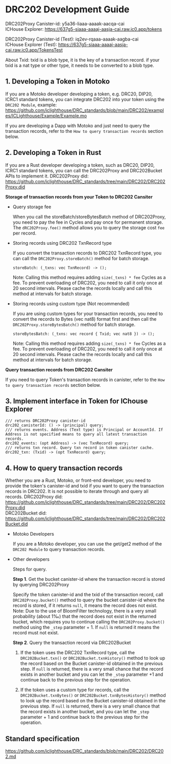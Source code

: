 # DRC202 Development Guide

DRC202Proxy Canister-id: y5a36-liaaa-aaaak-aacqa-cai  
ICHouse Explorer: https://637g5-siaaa-aaaaj-aasja-cai.raw.ic0.app/tokens

DRC202Proxy Canister-id (Test): iq2ev-rqaaa-aaaak-aagba-cai  
ICHouse Explorer (Test): https://637g5-siaaa-aaaaj-aasja-cai.raw.ic0.app/TokensTest

About Txid: txid is a blob type, it is the key of a transaction record. if your txid is a nat type or other type, it needs to be converted to a blob type.

## 1. Developing a Token in Motoko

If you are a Motoko developer developing a token, e.g. DRC20, DIP20, ICRC1 standard tokens, you can integrate DRC202 into your token using the `DRC202 Module`, example: https://github.com/iclighthouse/DRC_standards/blob/main/DRC202/examples/ICLighthouse/Example/Example.mo   

If you are developing a Dapp with Motoko and just need to query the transaction records, refer to the `How to query transaction records` section below.

## 2. Developing a Token in Rust

If you are a Rust developer developing a token, such as DRC20, DIP20, ICRC1 standard tokens, you can call the DRC202Proxy and DRC202Bucket APIs to implement it.
DRC202Proxy did: https://github.com/iclighthouse/DRC_standards/tree/main/DRC202/DRC202Proxy.did   

**Storage of transaction records from your Token to DRC202 Cansiter**

- Query storage fee

    When you call the storeBatch/storeBytesBatch method of DRC202Proxy, you need to pay the fee in Cycles and pay once for permanent storage. The `dRC202Proxy.fee()` method allows you to query the storage cost `fee` per record.

- Storing records using DRC202 TxnRecord type

    If you convert the transaction records to DRC202 TxnRecord type, you can call the `DRC202Proxy.storeBatch()` method for batch storage.
    ```
    storeBatch: (_txns: vec TxnRecord) -> ();
    ```
    Note: Calling this method requires adding `size(_txns) * fee` Cycles as a fee. To prevent overloading of DRC202, you need to call it only once at 20 second intervals. Please cache the records locally and call this method at intervals for batch storage.

- Storing records using custom type (Not recommended)

    If you are using custom types for your transaction records, you need to convert the records to Bytes (vec nat8) format first and then call the `DRC202Proxy.storeBytesBatch()` method for batch storage.
    ```
    storeBytesBatch: (_txns: vec record { Txid; vec nat8 }) -> ();
    ```
    Note: Calling this method requires adding `size(_txns) * fee` Cycles as a fee. To prevent overloading of DRC202, you need to call it only once at 20 second intervals. Please cache the records locally and call this method at intervals for batch storage.

**Query transaction records from DRC202 Cansiter**

If you need to query Token's transaction records in canister, refer to the `How to query transaction records` section below.

## 3. Implement interface in Token for IChouse Explorer

```
/// returns DRC202Proxy canister-id
drc202_canisterId: () -> (principal) query;
/// returns events. Address (Text type) is Principal or AccountId. If Address is not specified means to query all latest transaction records.
drc202_events: (opt Address) -> (vec TxnRecord) query;
/// returns txn record. Query txn record in token canister cache.
drc202_txn: (Txid) -> (opt TxnRecord) query;
```

## 4. How to query transaction records

Whether you are a Rust, Motoko, or front-end developer, you need to provide the token's canister-id and txid if you want to query the transaction records in DRC202. It is not possible to iterate through and query all records.
DRC202Proxy did: https://github.com/iclighthouse/DRC_standards/tree/main/DRC202/DRC202Proxy.did   
DRC202Bucket did: https://github.com/iclighthouse/DRC_standards/tree/main/DRC202/DRC202Bucket.did   

- Motoko Developers

    If you are a Motoko developer, you can use the get/get2 method of the `DRC202 Module` to query transaction records.

- Other developers

    Steps for query.

    **Step 1**. Get the bucket canister-id where the transaction record is stored by querying DRC202Proxy

    Specify the token canister-id and the txid of the transaction record, call `DRC202Proxy.bucket()` method to query the bucket canister-id where the record is stored, if it returns `null`, it means the record does not exist.  
    Note: Due to the use of BloomFilter technology, there is a very small probability (about 1‰) that the record does not exist in the returned bucket, which requires you to continue calling the `DRC202Proxy.bucket()` method using the `_step` parameter + 1. If `null` is returned it means the record must not exist.

    **Step 2**. Query the transaction record via DRC202Bucket

    1) If the token uses the DRC202 TxnRecord type, call the `DRC202Bucket.txn()` or `DRC202Bucket.txnHistory()` method to look up the record based on the Bucket canister-id obtained in the previous step. If `null` is returned, there is a very small chance that the record exists in another bucket and you can let the `_step` parameter +1 and continue back to the previous step for the operation.

    2) If the token uses a custom type for records, call the `DRC202Bucket.txnBytes()` or `DRC202Bucket.txnBytesHistory()` method to look up the record based on the Bucket canister-id obtained in the previous step. If `null` is returned, there is a very small chance that the record exists in another bucket, and you can let the `_step` parameter + 1 and continue back to the previous step for the operation.

## Standard specification

https://github.com/iclighthouse/DRC_standards/blob/main/DRC202/DRC202.md